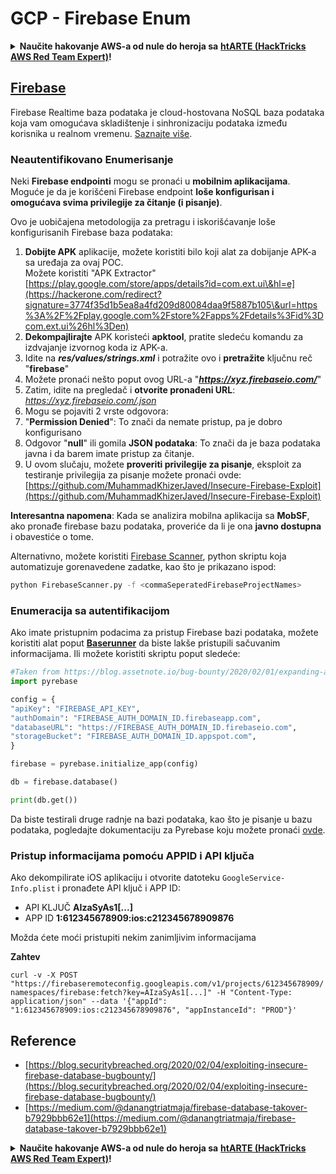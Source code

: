 # GCP - Firebase Enum

<details>

<summary><strong>Naučite hakovanje AWS-a od nule do heroja sa</strong> <a href="https://training.hacktricks.xyz/courses/arte"><strong>htARTE (HackTricks AWS Red Team Expert)</strong></a><strong>!</strong></summary>

Drugi načini podrške HackTricks-u:

* Ako želite da vidite **vašu kompaniju reklamiranu na HackTricks-u** ili **preuzmete HackTricks u PDF formatu** proverite [**SUBSCRIPTION PLANS**](https://github.com/sponsors/carlospolop)!
* Nabavite [**zvanični PEASS & HackTricks swag**](https://peass.creator-spring.com)
* Otkrijte [**The PEASS Family**](https://opensea.io/collection/the-peass-family), našu kolekciju ekskluzivnih [**NFT-ova**](https://opensea.io/collection/the-peass-family)
* **Pridružite se** 💬 [**Discord grupi**](https://discord.gg/hRep4RUj7f) ili [**telegram grupi**](https://t.me/peass) ili me **pratite** na **Twitter-u** 🐦 [**@carlospolopm**](https://twitter.com/carlospolopm)**.**
* **Podelite svoje hakovanje trikove slanjem PR-ova na** [**HackTricks**](https://github.com/carlospolop/hacktricks) i [**HackTricks Cloud**](https://github.com/carlospolop/hacktricks-cloud) github repozitorijume.

</details>

## [Firebase](https://cloud.google.com/sdk/gcloud/reference/firebase/)

Firebase Realtime baza podataka je cloud-hostovana NoSQL baza podataka koja vam omogućava skladištenje i sinhronizaciju podataka između korisnika u realnom vremenu. [Saznajte više](https://firebase.google.com/products/realtime-database/).

### Neautentifikovano Enumerisanje

Neki **Firebase endpointi** mogu se pronaći u **mobilnim aplikacijama**. Moguće je da je korišćeni Firebase endpoint **loše konfigurisan i omogućava svima privilegije za čitanje (i pisanje)**.

Ovo je uobičajena metodologija za pretragu i iskorišćavanje loše konfigurisanih Firebase baza podataka:

1. **Dobijte APK** aplikacije, možete koristiti bilo koji alat za dobijanje APK-a sa uređaja za ovaj POC.\
Možete koristiti "APK Extractor" [https://play.google.com/store/apps/details?id=com.ext.ui\&hl=e](https://hackerone.com/redirect?signature=3774f35d1b5ea8a4fd209d80084daa9f5887b105\&url=https%3A%2F%2Fplay.google.com%2Fstore%2Fapps%2Fdetails%3Fid%3Dcom.ext.ui%26hl%3Den)
2. **Dekompajlirajte** APK koristeći **apktool**, pratite sledeću komandu za izdvajanje izvornog koda iz APK-a.
3. Idite na _**res/values/strings.xml**_ i potražite ovo i **pretražite** ključnu reč "**firebase**"
4. Možete pronaći nešto poput ovog URL-a "_**https://xyz.firebaseio.com/**_"
5. Zatim, idite na pregledač i **otvorite pronađeni URL**: _https://xyz.firebaseio.com/.json_
6. Mogu se pojaviti 2 vrste odgovora:
1. "**Permission Denied**": To znači da nemate pristup, pa je dobro konfigurisano
2. Odgovor "**null**" ili gomila **JSON podataka**: To znači da je baza podataka javna i da barem imate pristup za čitanje.
1. U ovom slučaju, možete **proveriti privilegije za pisanje**, eksploit za testiranje privilegija za pisanje možete pronaći ovde: [https://github.com/MuhammadKhizerJaved/Insecure-Firebase-Exploit](https://github.com/MuhammadKhizerJaved/Insecure-Firebase-Exploit)

**Interesantna napomena**: Kada se analizira mobilna aplikacija sa **MobSF**, ako pronađe firebase bazu podataka, proveriće da li je ona **javno dostupna** i obavestiće o tome.

Alternativno, možete koristiti [Firebase Scanner](https://github.com/shivsahni/FireBaseScanner), python skriptu koja automatizuje gorenavedene zadatke, kao što je prikazano ispod:
```bash
python FirebaseScanner.py -f <commaSeperatedFirebaseProjectNames>
```
### Enumeracija sa autentifikacijom

Ako imate pristupnim podacima za pristup Firebase bazi podataka, možete koristiti alat poput [**Baserunner**](https://github.com/iosiro/baserunner) da biste lakše pristupili sačuvanim informacijama. Ili možete koristiti skriptu poput sledeće:
```python
#Taken from https://blog.assetnote.io/bug-bounty/2020/02/01/expanding-attack-surface-react-native/
import pyrebase

config = {
"apiKey": "FIREBASE_API_KEY",
"authDomain": "FIREBASE_AUTH_DOMAIN_ID.firebaseapp.com",
"databaseURL": "https://FIREBASE_AUTH_DOMAIN_ID.firebaseio.com",
"storageBucket": "FIREBASE_AUTH_DOMAIN_ID.appspot.com",
}

firebase = pyrebase.initialize_app(config)

db = firebase.database()

print(db.get())
```
Da biste testirali druge radnje na bazi podataka, kao što je pisanje u bazu podataka, pogledajte dokumentaciju za Pyrebase koju možete pronaći [ovde](https://github.com/thisbejim/Pyrebase).

### Pristup informacijama pomoću APPID i API ključa <a href="#access-info-with-appid-and-api-key" id="access-info-with-appid-and-api-key"></a>

Ako dekompilirate iOS aplikaciju i otvorite datoteku `GoogleService-Info.plist` i pronađete API ključ i APP ID:

* API KLJUČ **AIzaSyAs1\[...]**
* APP ID **1:612345678909:ios:c212345678909876**

Možda ćete moći pristupiti nekim zanimljivim informacijama

**Zahtev**

`curl -v -X POST "https://firebaseremoteconfig.googleapis.com/v1/projects/612345678909/namespaces/firebase:fetch?key=AIzaSyAs1[...]" -H "Content-Type: application/json" --data '{"appId": "1:612345678909:ios:c212345678909876", "appInstanceId": "PROD"}'`

## Reference <a href="#references" id="references"></a>

* ​[https://blog.securitybreached.org/2020/02/04/exploiting-insecure-firebase-database-bugbounty/](https://blog.securitybreached.org/2020/02/04/exploiting-insecure-firebase-database-bugbounty/)​
* ​[https://medium.com/@danangtriatmaja/firebase-database-takover-b7929bbb62e1](https://medium.com/@danangtriatmaja/firebase-database-takover-b7929bbb62e1)​

<details>

<summary><strong>Naučite hakovanje AWS-a od nule do heroja sa</strong> <a href="https://training.hacktricks.xyz/courses/arte"><strong>htARTE (HackTricks AWS Red Team Expert)</strong></a><strong>!</strong></summary>

Drugi načini podrške HackTricks-u:

* Ako želite da vidite **vašu kompaniju oglašenu u HackTricks-u** ili **preuzmete HackTricks u PDF formatu** Pogledajte [**SUBSCRIPTION PLANS**](https://github.com/sponsors/carlospolop)!
* Nabavite [**zvanični PEASS & HackTricks swag**](https://peass.creator-spring.com)
* Otkrijte [**The PEASS Family**](https://opensea.io/collection/the-peass-family), našu kolekciju ekskluzivnih [**NFT-ova**](https://opensea.io/collection/the-peass-family)
* **Pridružite se** 💬 [**Discord grupi**](https://discord.gg/hRep4RUj7f) ili [**telegram grupi**](https://t.me/peass) ili me **pratite** na **Twitter-u** 🐦 [**@carlospolopm**](https://twitter.com/carlospolopm)**.**
* **Podelite svoje hakovanje trikove slanjem PR-ova na** [**HackTricks**](https://github.com/carlospolop/hacktricks) i [**HackTricks Cloud**](https://github.com/carlospolop/hacktricks-cloud) github repozitorijume.

</details>
